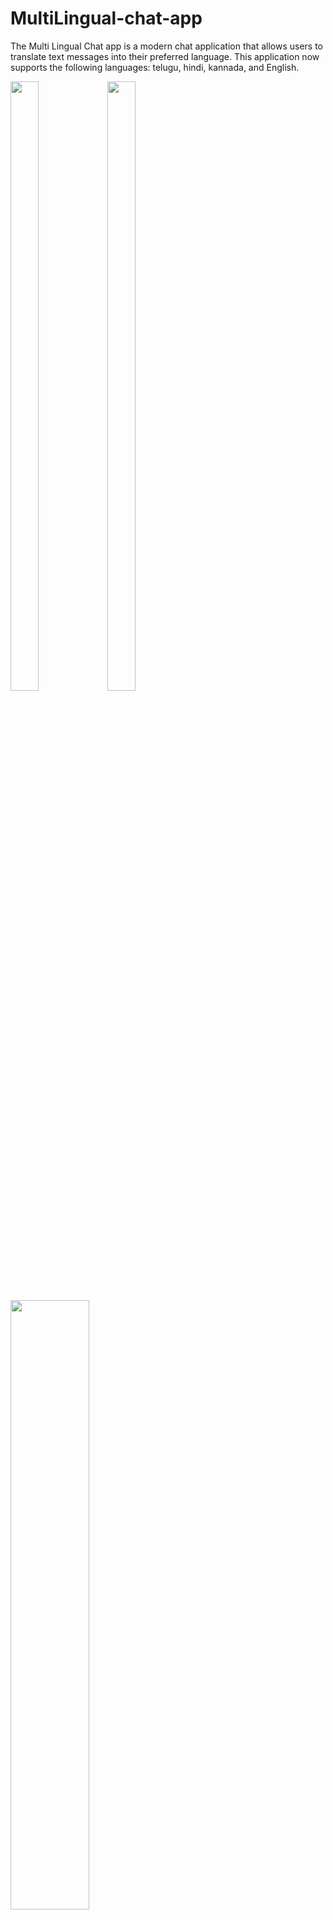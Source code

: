 # MultiLingual-chat-app
The Multi Lingual Chat app is a modern chat application that allows users to translate text messages into their preferred language. This application now supports the following languages: telugu, hindi, kannada, and English.

<img src="https://user-images.githubusercontent.com/65599992/149920476-220aec72-1f9a-402a-a044-c9f196d2839f.png" width=30% height=50%>
<img src="https://user-images.githubusercontent.com/65599992/149920476-220aec72-1f9a-402a-a044-c9f196d2839f.png" width=30% height=50%>
<img src="https://user-images.githubusercontent.com/65599992/149920628-03b49c11-9532-4353-8a69-2ff9123ab593.png" width=50% height=50%>

